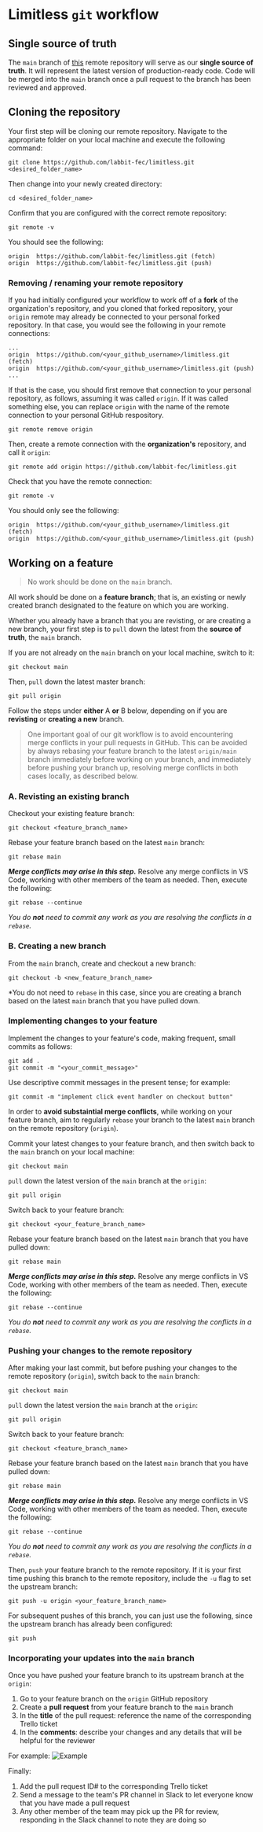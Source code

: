 # Limitless `git`  workflow

## Single source of truth

The `main` branch of [this](https://github.com/labbit-fec/limitless) remote repository will serve as our **single source of truth**. It will represent the latest  version of production-ready code. Code will be merged into the `main` branch once a pull request to the branch has been reviewed and approved.


## Cloning the repository
Your first step will be cloning our remote repository. Navigate to the appropriate folder on your local machine and execute the following command:
```
git clone https://github.com/labbit-fec/limitless.git <desired_folder_name>
```

Then change into your newly created directory:
```
cd <desired_folder_name>
```

Confirm that you are configured with the correct remote repository:
```
git remote -v
```
You should see the following:
```
origin	https://github.com/labbit-fec/limitless.git (fetch)
origin	https://github.com/labbit-fec/limitless.git (push)
```

### Removing / renaming your remote repository
If you had initially configured your workflow to work off of a **fork** of the organization's repository, and you cloned that forked repository, your `origin` remote may already be connected to your personal forked repository. In that case, you would see the following in your remote connections:
```
...
origin  https://github.com/<your_github_username>/limitless.git (fetch)
origin  https://github.com/<your_github_username>/limitless.git (push)
...
```
If that is the case, you should first remove that connection to your personal repository, as follows, assuming it was called `origin`. If it was called something else, you can replace `origin` with the name of the remote connection to your personal GitHub respository.
```
git remote remove origin
```
Then, create a remote connection with the **organization's** repository, and call it `origin`:
```
git remote add origin https://github.com/labbit-fec/limitless.git
```
Check that you have the remote connection:
```
git remote -v
```
You should only see the following:
```
origin  https://github.com/<your_github_username>/limitless.git (fetch)
origin  https://github.com/<your_github_username>/limitless.git (push)
```

## Working on a feature
> No work should be done on the `main` branch.

All work should be done on a **feature branch**; that is, an existing or newly created branch designated to the feature on which you are working.

Whether you already have a branch that you are revisting, or are creating a new branch, your first step is to `pull` down the latest from the **source of truth**, the `main` branch.

If you are not already on the `main` branch on your local machine, switch to it:
```
git checkout main
```

Then, `pull` down the latest master branch:
```
git pull origin
```

Follow the steps under **either** A **or** B below, depending on if you are **revisting** or **creating a new** branch.

> One important goal of our git workflow is to avoid encountering merge conflicts in your pull requests in GitHub. This can be avoided by always rebasing your feature branch to the latest `origin/main` branch immediately before working on your branch, and immediately before pushing your branch up, resolving merge conflicts in both cases locally, as described below.

### A. Revisting an existing branch
Checkout your existing feature branch:
```
git checkout <feature_branch_name>
```

Rebase your feature branch based on the latest `main` branch:
```
git rebase main
```

***Merge conflicts may arise in this step.*** Resolve any merge conflicts in VS Code, working with other members of the team as needed. Then, execute the following:
```
git rebase --continue
```
*You do **not** need to commit any work as you are resolving the conflicts in a `rebase`.*

### B. Creating a new branch
From the `main` branch, create and checkout a new branch:
```
git checkout -b <new_feature_branch_name>
```
*You do not need to `rebase` in this case, since you are creating a branch based on the latest `main` branch that you have pulled down.

### Implementing changes to your feature
Implement the changes to your feature's code, making frequent, small commits as follows:
```
git add .
git commit -m "<your_commit_message>"
```
Use descriptive commit messages in the present tense; for example:
```
git commit -m "implement click event handler on checkout button"
```
In order to **avoid substaintial merge conflicts**, while working on your feature branch, aim to regularly `rebase` your branch to the latest `main` branch on the remote repository (`origin`).

Commit your latest changes to your feature branch, and then switch back to the `main` branch on your local machine:
```
git checkout main
```

`pull` down the latest version of the `main` branch at the `origin`:
```
git pull origin
```
Switch back to your feature branch:
```
git checkout <your_feature_branch_name>
```
Rebase your feature branch based on the latest `main` branch that you have pulled down:
```
git rebase main
```

***Merge conflicts may arise in this step.*** Resolve any merge conflicts in VS Code, working with other members of the team as needed. Then, execute the following:
```
git rebase --continue
```
*You do **not** need to commit any work as you are resolving the conflicts in a `rebase`.*

### Pushing your changes to the remote repository
After making your last commit, but before pushing your changes to the remote repository (`origin`), switch back to the `main` branch:
```
git checkout main
```
`pull` down the latest version the `main` branch at the `origin`:
```
git pull origin
```
Switch back to your feature branch:
```
git checkout <feature_branch_name>
```
Rebase your feature branch based on the latest `main` branch that you have pulled down:
```
git rebase main
```
***Merge conflicts may arise in this step.*** Resolve any merge conflicts in VS Code, working with other members of the team as needed. Then, execute the following:
```
git rebase --continue
```
*You do **not** need to commit any work as you are resolving the conflicts in a `rebase`.*

Then, `push` your feature branch to the remote repository. If it is your first time pushing this branch to the remote repository, include the `-u` flag to set the upstream branch:
```
git push -u origin <your_feature_branch_name>
```
For subsequent pushes of this branch, you can just use the following, since the upstream branch has already been configured:
```
git push
```
### Incorporating your updates into the `main` branch
Once you have pushed your feature branch to its upstream branch at the `origin`:
1. Go to your feature branch on the `origin` GitHub repository
2. Create a **pull request** from your feature branch to the `main` branch
3. In the **title** of the pull request: reference the name of the corresponding Trello ticket
4. In the **comments**: describe your changes and any details that will be helpful for the reviewer

For example:
![Example](git-workflow-example.png)

Finally:
1. Add the pull request ID# to the corresponding Trello ticket
2. Send a message to the team's PR channel in Slack to let everyone know that you have made a pull request
3. Any other member of the team may pick up the PR for review, responding in the Slack channel to note they are doing so
